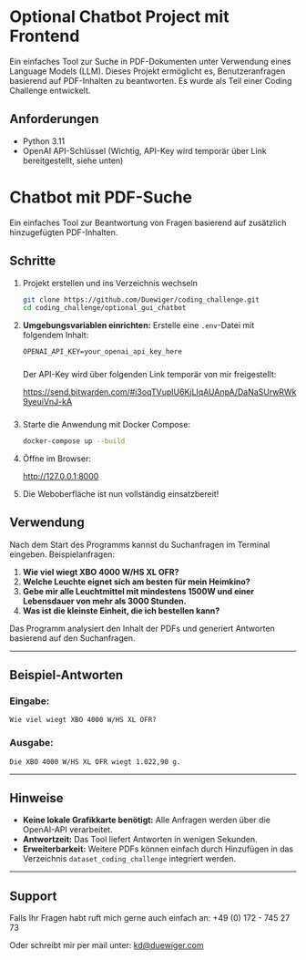 # Optional Chatbot Project mit Frontend

Ein einfaches Tool zur Suche in PDF-Dokumenten unter Verwendung eines Language Models (LLM). Dieses Projekt ermöglicht es, Benutzeranfragen basierend auf PDF-Inhalten zu beantworten. Es wurde als Teil einer Coding Challenge entwickelt.

## Anforderungen
- Python 3.11
- OpenAI API-Schlüssel (Wichtig, API-Key wird temporär über Link bereitgestellt, siehe unten)

# Chatbot mit PDF-Suche

Ein einfaches Tool zur Beantwortung von Fragen basierend auf zusätzlich hinzugefügten PDF-Inhalten.

## Schritte

1. Projekt erstellen und ins Verzeichnis wechseln
   ```bash
   git clone https://github.com/Duewiger/coding_challenge.git
   cd coding_challenge/optional_gui_chatbot
   ```

2. **Umgebungsvariablen einrichten:**
   Erstelle eine `.env`-Datei mit folgendem Inhalt:
   ```env
   OPENAI_API_KEY=your_openai_api_key_here
   ```

   #####
   Der API-Key wird über folgenden Link temporär von mir freigestellt: 

   https://send.bitwarden.com/#i3oqTVupIU6KjLIqAUAnpA/DaNaSUrwRWk9yeuiVnJ-kA
   #####

3. Starte die Anwendung mit Docker Compose:
   ```bash
   docker-compose up --build
   ```

4. Öffne im Browser:

   http://127.0.0.1:8000


5. Die Weboberfläche ist nun vollständig einsatzbereit!


## Verwendung

Nach dem Start des Programms kannst du Suchanfragen im Terminal eingeben. Beispielanfragen:

1. **Wie viel wiegt XBO 4000 W/HS XL OFR?**
2. **Welche Leuchte eignet sich am besten für mein Heimkino?**
3. **Gebe mir alle Leuchtmittel mit mindestens 1500W und einer Lebensdauer von mehr als 3000 Stunden.**
4. **Was ist die kleinste Einheit, die ich bestellen kann?**

Das Programm analysiert den Inhalt der PDFs und generiert Antworten basierend auf den Suchanfragen.

---

## Beispiel-Antworten

### Eingabe:
```
Wie viel wiegt XBO 4000 W/HS XL OFR?
```

### Ausgabe:
```
Die XBO 4000 W/HS XL OFR wiegt 1.022,90 g.
```

---

## Hinweise

- **Keine lokale Grafikkarte benötigt:** Alle Anfragen werden über die OpenAI-API verarbeitet.
- **Antwortzeit:** Das Tool liefert Antworten in wenigen Sekunden.
- **Erweiterbarkeit:** Weitere PDFs können einfach durch Hinzufügen in das Verzeichnis `dataset_coding_challenge` integriert werden.

---

## Support

Falls Ihr Fragen habt ruft mich gerne auch einfach an: +49 (0) 172 - 745 27 73

Oder schreibt mir per mail unter: kd@duewiger.com